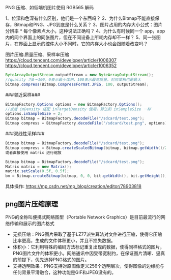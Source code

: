 PNG 压缩、如低端机图片使用 RGB565 解码

1、位深和色深有什么区别，他们是一个东西吗？
2、为什么Bitmap不能直接保存，Bitmap和PNG、JPG到底是什么关系？
3、图片占用的内存大小公式：图片分辨率 * 每个像素点大小，这种说法正确吗？
4、为什么有时候同一个 app，app 内的同个界面上的同张图片，但在不同设备上所耗内存却不一样？
5、同一张图片，在界面上显示的控件大小不同时，它的内存大小也会跟随着改变吗？


图片压缩:质量压缩、采样率压缩
https://cloud.tencent.com/developer/article/1006307
https://cloud.tencent.com/developer/article/1006352

```java
ByteArrayOutputStream outputStream = new ByteArrayOutputStream();
//quality 为0～100，0表示最小体积，100表示最高质量，对应体积也是最大
bitmap.compress(Bitmap.CompressFormat.JPEG, 100, outputStream);
```

###邻近采样###
```java
BitmapFactory.Options options = new BitmapFactory.Options();
//或者 inDensity 搭配 inTargetDensity 使用，算法和 inSampleSize 一样
options.inSampleSize = 2;
Bitmap bitmap = BitmapFactory.decodeFile("/sdcard/test.png");
Bitmap compress = BitmapFactory.decodeFile("/sdcard/test.png", options);
```

###双线性采样###
```java
Bitmap bitmap = BitmapFactory.decodeFile("/sdcard/test.png");
Bitmap compress = Bitmap.createScaledBitmap(bitmap, bitmap.getWidth()/2, bitmap.getHeight()/2, true);
或者直接使用 matrix 进行缩放

Bitmap bitmap = BitmapFactory.decodeFile("/sdcard/test.png");
Matrix matrix = new Matrix();
matrix.setScale(0.5f, 0.5f);
bm = Bitmap.createBitmap(bitmap, 0, 0, bit.getWidth(), bit.getHeight(), matrix, true);
```
具体操作: https://mp.csdn.net/mp_blog/creation/editor/78903818

## png图片压缩原理
PNG的全称叫便携式网络图型（Portable Network Graphics）是目前最流行的网络传输和展示的图片格式
- 无损压缩：PNG图片采取了基于LZ77派生算法对文件进行压缩，使得它压缩比率更高，生成的文件体积更小，并且不损失数据。
- 体积小：它利用特殊的编码方法标记重复出现的数据，使得同样格式的图片，PNG图片文件的体积更小。网络通讯中因受带宽制约，在保证图片清晰、逼真的前提下，优先选择PNG格式的图片。
- 支持透明效果：PNG支持对原图像定义256个透明层次，使得图像的边缘能与任何背景平滑融合，这种功能是GIF和JPEG没有的。

